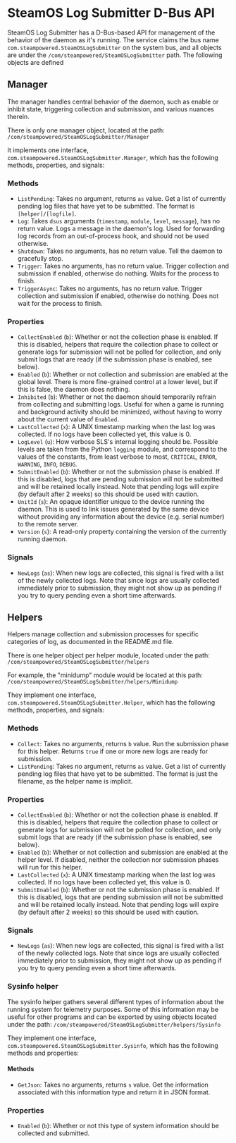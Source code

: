 SteamOS Log Submitter D-Bus API
===============================

SteamOS Log Submitter has a D-Bus-based API for management of the behavior of
the daemon as it's running. The service claims the bus name
`com.steampowered.SteamOSLogSubmitter` on the system bus, and all objects are
under the `/com/steampowered/SteamOSLogSubmitter` path. The following objects
are defined

## Manager

The manager handles central behavior of the daemon, such as enable or inhibit
state, triggering collection and submission, and various nuances therein.

There is only one manager object, located at the path:
`/com/steampowered/SteamOSLogSubmitter/Manager`

It implements one interface, `com.steampowered.SteamOSLogSubmitter.Manager`,
which has the following methods, properties, and signals:

### Methods

- `ListPending`: Takes no argument, returns `as` value. Get a list of currently
  pending log files that have yet to be submitted. The format is
  `[helper]/[logfile]`.
- `Log`: Takes `dsus` arguments (`timestamp`, `module`, `level`, `message`),
  has no return value. Logs a message in the daemon's log. Used for forwarding
  log records from an out-of-process hook, and should not be used otherwise.
- `Shutdown`: Takes no arguments, has no return value. Tell the daemon to
  gracefully stop.
- `Trigger`: Takes no arguments, has no return value. Trigger collection and
  submission if enabled, otherwise do nothing. Waits for the process to finish.
- `TriggerAsync`: Takes no arguments, has no return value. Trigger collection
  and submission if enabled, otherwise do nothing. Does not wait for the
  process to finish.

### Properties

- `CollectEnabled` (`b`): Whether or not the collection phase is enabled. If
  this is disabled, helpers that require the collection phase to collect or
  generate logs for submission will not be polled for collection, and only
  submit logs that are ready (if the submission phase is enabled, see below).
- `Enabled` (`b`): Whether or not collection and submission are enabled at the
  global level. There is more fine-grained control at a lower level, but if
  this is false, the daemon does nothing.
- `Inhibited` (`b`): Whether or not the daemon should temporarily refrain from
  collecting and submitting logs. Useful for when a game is running and
  background activity should be minimized, without having to worry about the
  current value of `Enabled`.
- `LastCollected` (`x`): A UNIX timestamp marking when the last log was
  collected. If no logs have been collected yet, this value is 0.
- `LogLevel` (`u`): How verbose SLS's internal logging should be. Possible
  levels are taken from the Python `logging` module, and correspond to the
  values of the constants, from least verbose to most, `CRITICAL`, `ERROR`,
  `WARNING`, `INFO`, `DEBUG`.
- `SubmitEnabled` (`b`): Whether or not the submission phase is enabled. If
  this is disabled, logs that are pending submission will not be submitted and
  will be retained locally instead. Note that pending logs will expire (by
  default after 2 weeks) so this should be used with caution.
- `UnitId` (`s`): An opaque identifier unique to the device running the daemon.
  This is used to link issues generated by the same device without providing
  any information about the device (e.g. serial number) to the remote server.
- `Version` (`s`): A read-only property containing the version of the currently
  running daemon.

### Signals

- `NewLogs` (`as`): When new logs are collected, this signal is fired with a
  list of the newly collected logs. Note that since logs are usually collected
  immediately prior to submission, they might not show up as pending if you try
  to query pending even a short time afterwards.

## Helpers

Helpers manage collection and submission processes for specific categories of
log, as documented in the README.md file.

There is one helper object per helper module, located under the path:
`/com/steampowered/SteamOSLogSubmitter/helpers`

For example, the "minidump" module would be located at this path:
`/com/steampowered/SteamOSLogSubmitter/helpers/Minidump`

They implement one interface, `com.steampowered.SteamOSLogSubmitter.Helper`,
which has the following methods, properties, and signals:

### Methods

- `Collect`: Takes no arguments, returns `b` value. Run the submission phase
  for this helper. Returns `true` if one or more new logs are ready for
  submission.
- `ListPending`: Takes no argument, returns `as` value. Get a list of currently
  pending log files that have yet to be submitted. The format is just the
  filename, as the helper name is implicit.

### Properties

- `CollectEnabled` (`b`): Whether or not the collection phase is enabled. If
  this is disabled, helpers that require the collection phase to collect or
  generate logs for submission will not be polled for collection, and only
  submit logs that are ready (if the submission phase is enabled, see below).
- `Enabled` (`b`): Whether or not collection and submission are enabled at the
  helper level. If disabled, neither the collection nor submission phases will
  run for this helper.
- `LastCollected` (`x`): A UNIX timestamp marking when the last log was
  collected. If no logs have been collected yet, this value is 0.
- `SubmitEnabled` (`b`): Whether or not the submission phase is enabled. If
  this is disabled, logs that are pending submission will not be submitted and
  will be retained locally instead. Note that pending logs will expire (by
  default after 2 weeks) so this should be used with caution.

### Signals

- `NewLogs` (`as`): When new logs are collected, this signal is fired with a
  list of the newly collected logs. Note that since logs are usually collected
  immediately prior to submission, they might not show up as pending if you try
  to query pending even a short time afterwards.

### Sysinfo helper

The sysinfo helper gathers several different types of information about the
running system for telemetry purposes. Some of this information may be useful
for other programs and can be exported by using objects located under the path:
`/com/steampowered/SteamOSLogSubmitter/helpers/Sysinfo`

They implement one interface, `com.steampowered.SteamOSLogSubmitter.Sysinfo`,
which has the following methods and properties:

#### Methods

- `GetJson`: Takes no arguments, returns `s` value. Get the information
  associated with this information type and return it in JSON format.

### Properties

- `Enabled` (`b`): Whether or not this type of system information should be
  collected and submitted.
